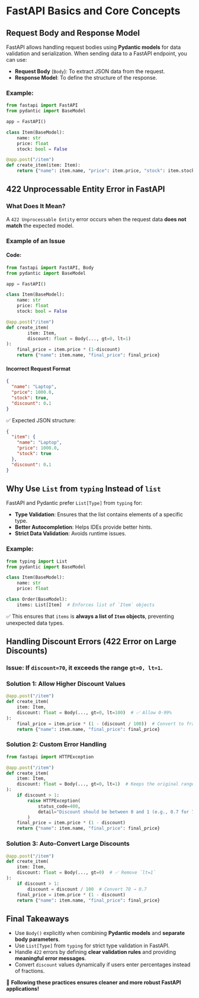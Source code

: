 # FastAPI Basics and Core Concepts

## Request Body and Response Model
FastAPI allows handling request bodies using **Pydantic models** for data validation and serialization. When sending data to a FastAPI endpoint, you can use:

- **Request Body** (`Body`): To extract JSON data from the request.
- **Response Model**: To define the structure of the response.

### Example:
```python
from fastapi import FastAPI
from pydantic import BaseModel

app = FastAPI()

class Item(BaseModel):
    name: str
    price: float
    stock: bool = False

@app.post("/item")
def create_item(item: Item):
    return {"name": item.name, "price": item.price, "stock": item.stock}
```

## 422 Unprocessable Entity Error in FastAPI
### **What Does It Mean?**
A `422 Unprocessable Entity` error occurs when the request data **does not match** the expected model.

### **Example of an Issue**
#### **Code:**
```python
from fastapi import FastAPI, Body
from pydantic import BaseModel

app = FastAPI()

class Item(BaseModel):
    name: str
    price: float
    stock: bool = False

@app.post("/item")
def create_item(
        item: Item,
        discount: float = Body(..., gt=0, lt=1)
):
    final_price = item.price * (1-discount)
    return {"name": item.name, "final_price": final_price}
```

#### **Incorrect Request Format**
```json
{
  "name": "Laptop",
  "price": 1000.0,
  "stock": true,
  "discount": 0.1
}
```
✅ Expected JSON structure:
```json
{
  "item": {
    "name": "Laptop",
    "price": 1000.0,
    "stock": true
  },
  "discount": 0.1
}
```

## Why Use `List` from `typing` Instead of `list`
FastAPI and Pydantic prefer `List[Type]` from `typing` for:

- **Type Validation**: Ensures that the list contains elements of a specific type.
- **Better Autocompletion**: Helps IDEs provide better hints.
- **Strict Data Validation**: Avoids runtime issues.

### Example:
```python
from typing import List
from pydantic import BaseModel

class Item(BaseModel):
    name: str
    price: float

class Order(BaseModel):
    items: List[Item]  # Enforces list of `Item` objects
```
✅ This ensures that `items` is **always a list of `Item` objects**, preventing unexpected data types.

## Handling Discount Errors (422 Error on Large Discounts)
### **Issue**: If `discount=70`, it exceeds the range `gt=0, lt=1`.

### **Solution 1: Allow Higher Discount Values**
```python
@app.post("/item")
def create_item(
    item: Item,
    discount: float = Body(..., gt=0, lt=100)  # ✅ Allow 0-99%
):
    final_price = item.price * (1 - (discount / 100))  # Convert to fraction
    return {"name": item.name, "final_price": final_price}
```

### **Solution 2: Custom Error Handling**
```python
from fastapi import HTTPException

@app.post("/item")
def create_item(
    item: Item,
    discount: float = Body(..., gt=0, lt=1)  # Keeps the original range
):
    if discount > 1:
        raise HTTPException(
            status_code=400, 
            detail="Discount should be between 0 and 1 (e.g., 0.7 for 70%)"
        )
    final_price = item.price * (1 - discount)
    return {"name": item.name, "final_price": final_price}
```

### **Solution 3: Auto-Convert Large Discounts**
```python
@app.post("/item")
def create_item(
    item: Item,
    discount: float = Body(..., gt=0)  # ✅ Remove `lt=1`
):
    if discount > 1:
        discount = discount / 100  # Convert 70 → 0.7
    final_price = item.price * (1 - discount)
    return {"name": item.name, "final_price": final_price}
```

## Final Takeaways
- Use `Body()` explicitly when combining **Pydantic models** and **separate body parameters**.
- Use `List[Type]` from `typing` for strict type validation in FastAPI.
- Handle `422` errors by defining **clear validation rules** and providing **meaningful error messages**.
- Convert `discount` values dynamically if users enter percentages instead of fractions.

🚀 **Following these practices ensures cleaner and more robust FastAPI applications!**
